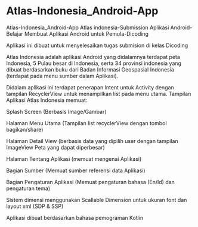 # Atlas-Indonesia_Android-App

Atlas-Indonesia_Android-App
Atlas indonesia-Submission Aplikasi Android-Belajar Membuat Aplikasi Android untuk Pemula-Dicoding

Aplikasi ini dibuat untuk menyelesaikan tugas submision di kelas Dicoding

Atlas Indonesia adalah aplikasi Android yang didalamnya terdapat peta Indonesia, 5 Pulau besar di Indonesia, serta 34 provinsi indonesia yang dibuat berdasarkan buku dari Badan Informasi Geospasial Indonesia (terdapat pada menu sumber dalam Aplikasi).

Didalam aplikasi ini terdapat penerapan Intent untuk Activity dengan tampilan RecyclerView untuk menampilkan list pada menu utama. Tampilan Aplikasi Atlas Indonesia memuat:

Splash Screen (Berbasis Image/Gambar)

Halaman Menu Utama (Tampilan list recyclerView dengan tombol bagikan/share)

Halaman Detail View (berbasis data yang dipilih user dengan tampilan ImageView Peta yang dapat diperbesar)

Halaman Tentang Aplikasi (memuat mengenai Aplikasi)

Bagian Sumber (Memuat sumber referensi data Aplikasi)

Bagian Pengaturan Aplikasi (Memuat pengaturan bahasa (En/Id) dan pengaturan tema)

Sistem dimensi menggunakan Scallable Dimension untuk ukuran font dan layout xml (SDP & SSP)

Aplikasi dibuat berdasarkan bahasa pemograman Kotlin
